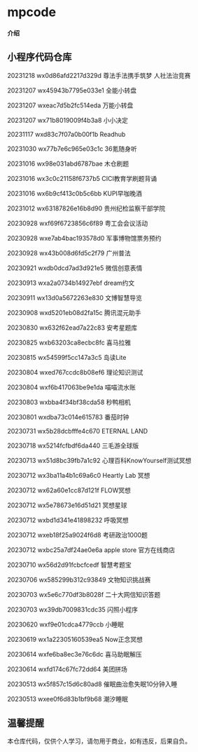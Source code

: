 # mpcode

#### 介绍

## 小程序代码仓库

20231218 wx0d86afd2217d329d 尊法手法携手筑梦 人社法治竞赛


20231207 wx45943b7795e033e1 全能小转盘

20231207 wxeac7d5b2fc514eda 万能小转盘

20231207 wx71b8019009f4b3a8 小小决定

20231117 wxd83c7f07a0b00f1b Readhub

20231030 wx77b7e6c965e03c1c 36氪随身听

20231016 wx98e031abd6787bae 木仓刷题

20231016 wx3c0c21158f6737b5 CICI教育学刷题背诵

20231016 wx6b9cf413c0b5c6bb KUPI早咖晚酒

20231012 wx63187826e16b8d90 贵州纪检监察干部学院

20230928 wxf69f6723856c6f89 粤工会会议活动

20230928 wxe7ab4bac193578d0 军事博物馆票务预约

20230928 wx43b008d6fd5c2f79 广州普法

20230921 wxdb0dcd7ad3d921e5 微信创意表情

20230913 wxa2a0734b14927ebf dream约文

20230911 wx13d0a5672263e830 文博智慧导览

20230908 wxd5201eb08d2fa15c 腾讯混元助手

20230830 wx632f62ead7a22c83 安考星题库

20230825 wxb63203ca8ecbc8fc 喜马拉雅

20230815 wx54599f5cc147a3c5 岛读Lite

20230804 wxed767ccdc8b08ef6 理论知识测试

20230804 wxf6b417063be9e1da 喵喵流水账

20230803 wxbba4f34bf38cda58 秒鸭相机

20230801 wxdba73c014e615783 番茄时钟

20230731 wx5b28dcbfffe4c670 ETERNAL LAND

20230718 wx5214fcfbdf6da440 三毛游全球版

20230713 wx51d8bc39fb7a1c92 心理百科KnowYourself测试冥想

20230712 wx3ba11a4b1c69a6c0 Heartly Lab 冥想

20230712 wx62a60e1cc87d121f FLOW冥想

20230712 wx5e78673e16d51d21 冥想星球

20230712 wxbd1d341e41898232 呼吸冥想

20230712 wxeb18f25a9024f6d8 考研政治1000题

20230712 wxbc25a7df24ae0e6a apple store 官方在线商店

20230710 wx56d2d91fcbcfcedf 智慧考题宝

20230706 wx585299b312c93849 文物知识挑战赛

20230703 wx5e6c770df3b8028f 二十大网信知识答题

20230703 wx39db7009831cdc35 闪照小程序

20230620 wxf9e01cdca4779ccb 小睡眠


20230619 wx1a22305160539ea5 Now正念冥想

20230614 wxfe6ba8ec3e76c6dc 喜马助眠解压

20230614 wxfd174c67fc72dd64 美团拼场

20230513 wx5f857c15d6c80ad8 催眠曲治愈失眠10分钟入睡

20230513 wxee0f6d83b1bf9b68  潮汐睡眠

## 温馨提醒

本仓库代码，仅供个人学习，请勿用于商业，如有违反，后果自负。

